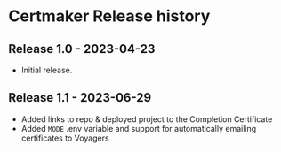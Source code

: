 # Certmaker Release history

## Release 1.0 - 2023-04-23

- Initial release.

## Release 1.1 - 2023-06-29

- Added links to repo & deployed project to the Completion Certificate
- Added `MODE` .env variable and support for automatically emailing certificates to Voyagers
